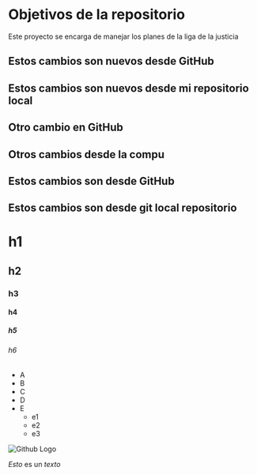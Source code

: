 # Objetivos de la repositorio

Este proyecto se encarga de manejar los planes de la liga de la justicia


## Estos cambios son nuevos desde GitHub
## Estos cambios son nuevos desde mi repositorio local

## Otro cambio en GitHub
## Otros cambios desde la compu

## Estos cambios son desde GitHub
## Estos cambios son desde git local repositorio

# h1
## h2
### h3
#### h4
##### h5
###### h6

* A
* B
* C
* D
* E
  * e1
  * e2
  * e3

![Github Logo](https://avatars.githubusercontent.com/u/583231?v=4)

*Esto* es un _texto_
